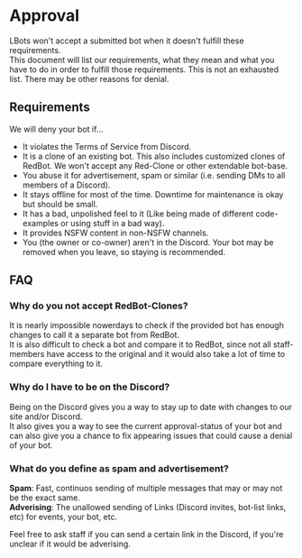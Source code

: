# Approval
LBots won't accept a submitted bot when it doesn't fulfill these requirements.  
This document will list our requirements, what they mean and what you have to do in order to fulfill those requirements.
This is not an exhausted list. There may be other reasons for denial.

## Requirements
We will deny your bot if...
- It violates the Terms of Service from Discord.
- It is a clone of an existing bot. This also includes customized clones of RedBot. We won't accept any Red-Clone or other extendable bot-base.
- You abuse it for advertisement, spam or similar (i.e. sending DMs to all members of a Discord).
- It stays offline for most of the time. Downtime for maintenance is okay but should be small.
- It has a bad, unpolished feel to it (Like being made of different code-examples or using stuff in a bad way).
- It provides NSFW content in non-NSFW channels.
- You (the owner or co-owner) aren't in the Discord. Your bot may be removed when you leave, so staying is recommended.

## FAQ

### Why do you not accept RedBot-Clones?
It is nearly impossible nowerdays to check if the provided bot has enough changes to call it a separate bot from RedBot.  
It is also difficult to check a bot and compare it to RedBot, since not all staff-members have access to the original and it would also take a lot of time to compare everything to it.

### Why do I have to be on the Discord?
Being on the Discord gives you a way to stay up to date with changes to our site and/or Discord.  
It also gives you a way to see the current approval-status of your bot and can also give you a chance to fix appearing issues that could cause a denial of your bot.

### What do you define as spam and advertisement?
**Spam**: Fast, continuos sending of multiple messages that may or may not be the exact same.  
**Adverising**: The unallowed sending of Links (Discord invites, bot-list links, etc) for events, your bot, etc.

Feel free to ask staff if you can send a certain link in the Discord, if you're unclear if it would be adverising.
